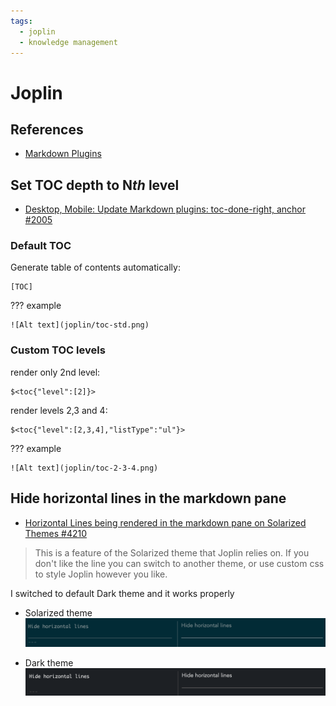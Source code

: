```yaml
---
tags:
  - joplin
  - knowledge management
---
```


# Joplin

## References

- [Markdown Plugins](https://joplinapp.org/help/apps/markdown#markdown-plugins)

## Set TOC depth to N*th* level

- [Desktop, Mobile: Update Markdown plugins: toc-done-right, anchor #2005](https://github.com/laurent22/joplin/pull/2005)

### Default TOC

Generate table of contents automatically:

```text
[TOC]
```

??? example

    ![Alt text](joplin/toc-std.png)

### Custom TOC levels

render only 2nd level:

```text
$<toc{"level":[2]}>
```

render levels 2,3 and 4:

```text
$<toc{"level":[2,3,4],"listType":"ul"}>
```

??? example

    ![Alt text](joplin/toc-2-3-4.png)

## Hide horizontal lines in the markdown pane

- [Horizontal Lines being rendered in the markdown pane on Solarized Themes #4210](https://github.com/laurent22/joplin/issues/4210)

> This is a feature of the Solarized theme that Joplin relies on. If you don't like the line you can switch to another theme, or use custom css to style Joplin however you like.

I switched to default Dark theme and it works properly

- Solarized theme
![Alt text](joplin/hline_solar.png)

- Dark theme
![Alt text](joplin/hline_dark.png)

